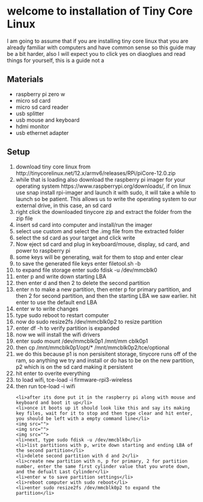 <h1>welcome to installation of Tiny Core Linux</h1>
<p>I am going to assume that if you are installing tiny core linux that you are already familiar with computers and have common sense so this guide may be a bit harder, also I will expect you to click yes on diaoglues and read things for yourself, this is a guide not a </p>
<h2>Materials</h2>
<ul>
  <li>raspberry pi zero w</li>
  <li> micro sd card</li>
  <li>micro sd card reader</li>
  <li>usb splitter</li>
  <li>usb mouse and keyboard</li>
  <li>hdmi monitor</li>
  <li>usb ethernet adapter</li>
</ul>
<h2>Setup</h2>
<ol>
	<li>download tiny core linux from http://tinycorelinux.net/12.x/armv6/releases/RPi/piCore-12.0.zip</li>
	<li>while that is loading also download the raspberry pi imager for your operating system https://www.raspberrypi.org/downloads/, if on linux use snap install rpi-imager and launch it with sudo, it will take a while to launch so be patient. This allows us to write the operating system to our external drive, in this case, an sd card</li>
	<li>right click the downloaded tinycore zip and extract the folder from the zip file</li>
	<li>insert sd card into computer and install/run the imager</li>
	<li>select use custom and select the .img file from the extracted folder</li>
	<li>select the sd card as your target and click write</li>
	<li>Now eject sd card and plug in keyboard/mouse, display, sd card, and power to raspberry pi</li>
	<li>some keys will be generating, wait for them to stop and enter clear</li>
	<li>to save the generated file keys enter filetool.sh -b</li>
	<li>to expand file storage enter sudo fdisk -u /dev/mmcblk0</li>
	<li>enter p and write down starting LBA</li>
	<li>then enter d and then 2 to delete the second partition</li>
	<li>enter n to make a new partition, then enter p for primary partition, and then 2 for second partition, and then the starting LBA we saw earlier. hit enter to use the default end LBA</li>
	<li>enter w to write changes</li>
	<li>type sudo reboot to restart computer</li>
	<li>now do sudo resize2fs /dev/mmcblk0p2 to resize partition</li>
	<li>enter df -h to verify partition is expanded</li>
	<li>now we will install the wifi drivers</li>
	<li>enter sudo mount /dev/mmcblk0p1 /mnt/mm cblk0p1</li>
	<li>then cp /mnt/mmcblk0p1/opt/* /mnt/mmcblk0p2/tce/optional</li>
	<li>we do this because p1 is non persisitent storage, tinycore runs off of the ram, so anything we try and install or do has to be on the new partition, p2 which is on the sd card making it persistent</li>
	<li>hit enter to overite everything</li>
	<li>to load wifi, tce-load -i firmware-rpi3-wireless</li>
	<li>then run tce-load -i wifi</li>









	<li>after its done put it in the raspberry pi along with mouse and keyboard and boot it up</li>
	<li>once it boots up it should look like this and say its making key files, wait for it to stop and then type clear and hit enter, you should be left with a empty command line</li>
	<img src="">
	<img src="">
	<img src="">
	<li>next, type sudo fdisk -u /dev/mmcblk0</li>
	<li>list partitions with p, write down starting and ending LBA of the second partition</li>
	<li>delete second partition with d and 2</li>
	<li>create new partition with n, p for primary, 2 for partition number, enter the same first cylinder value that you wrote down, and the defualt Last Cylinder</li>
	<li>enter w to save partition settings</li>
	<li>reboot computer with sudo reboot</li>
	<li>enter sudo resize2fs /dev/mmcblk0p2 to expand the partition</li>


</ol>